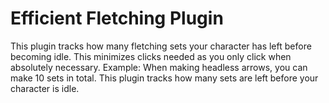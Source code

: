 # Efficient Fletching Plugin
This plugin tracks how many fletching sets your character has left before becoming idle. This minimizes clicks needed as you only click when absolutely necessary. Example: When making headless arrows, you can make 10 sets in total. This plugin tracks how many sets are left before your character is idle.
